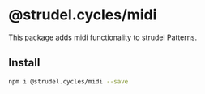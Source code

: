 # @strudel.cycles/midi

This package adds midi functionality to strudel Patterns.

## Install

```sh
npm i @strudel.cycles/midi --save
```
